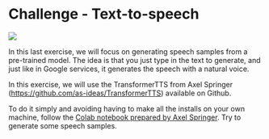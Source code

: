 # Challenge - Text-to-speech

![](https://images.unsplash.com/photo-1526398977052-654221a252b1?ixid=MXwxMjA3fDB8MHxwaG90by1wYWdlfHx8fGVufDB8fHw%3D&ixlib=rb-1.2.1&auto=format&fit=crop&w=1050&q=80)

In this last exercise, we will focus on generating speech samples from a pre-trained model. The idea is that you just type in the text to generate, and just like in Google services, it generates the speech with a natural voice.

In this exercise, we will use the TransformerTTS from Axel Springer (https://github.com/as-ideas/TransformerTTS) available on Github.

To do it simply and avoiding having to make all the installs on your own machine, follow the [Colab notebook prepared by Axel Springer](https://colab.research.google.com/github/as-ideas/TransformerTTS/blob/master/notebooks/synthesize_autoregressive_wavernn.ipynb). Try to generate some speech samples.